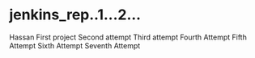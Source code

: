 # jenkins_rep..1...2...
Hassan
First project
Second attempt
Third attempt
Fourth Attempt
Fifth Attempt
Sixth Attempt
Seventh Attempt
